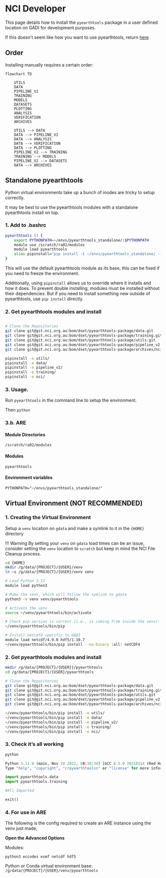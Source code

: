 # NCI Developer

This page details how to install the `pyearthtools` package in a user defined location on GADI for development purposes.

If this doesn't seem like how you want to use pyearthtools, return [here](./../)


## Order
Installing manually requires a certain order:
```mermaid
flowchart TD

    UTILS
    DATA
    PIPELINE_V2
    TRAINING
    MODELS
    DATASETS
    PLOTTING
    ANALYSIS
    VERIFICATION
    ARCHIVES

    UTILS --> DATA
    DATA --> PIPELINE_V2
    DATA --> ANALYSIS
    DATA --> VERIFICATION
    DATA --> PLOTTING
    PIPELINE_V2 --> TRAINING
    TRAINING --> MODELS
    PIPELINE_V2 --> DATASETS
    DATA --> ARCHIVES

```

## Standalone pyearthtools

Python virtual environments take up a bunch of inodes are tricky to setup correctly.

It may be best to use the pyearthtools modules with a standalone pyearthtools install on top.

### 1. Add to .bashrc
```bash
pyearthtools () {
    export PYTHONPATH=~/envs/pyearthtools_standalone/:$PYTHONPATH
    module use /scratch/ra02/modules
    module load pyearthtools
    alias pipinstall="pip install -t ~/envs/pyearthtools_standalone/ --no-deps"
}
```

This will use the default pyearthtools module as its base, this can be fixed if you need to freeze the environment.

Additionally, using `pipinstall` allows us to override where it installs and how it does. To prevent double installing, modules must be installed without their dependencies. But if you need to install something new outside of pyearthtools, use `pip install` directly.

### 2. Get pyearthtools modules and install

```bash

# Clone the Repositories
git clone git@git.nci.org.au:bom/dset/pyearthtools-package/data.git 
git clone git@git.nci.org.au:bom/dset/pyearthtools-package/training.git 
git clone git@git.nci.org.au:bom/dset/pyearthtools-package/utils.git 
git clone git@git.nci.org.au:bom/dset/pyearthtools-package/pipeline_v2.git 
git clone git@git.nci.org.au:bom/dset/pyearthtools-package/archives/nci.git nci

pipinstall -e utils/
pipinstall -e data/
pipinstall -e pipeline_v2/
pipinstall -e training/
pipinstall -e nci/

```

### 3. Usage.
Run
`pyearthtools` in the command line to setup the environment.

Then `python`

### 3.b. ARE

#### Module Directories
`/scratch/ra02/modules`

#### Modules
`pyearthtools`

#### Environment variables
`PYTHONPATH="~/envs/pyearthtools_standalone/"`

## Virtual Environment (NOT RECOMMENDED)
### 1. Creating the Virtual Environment

Setup a `venv` location on `gdata` and make a symlink to it in the `{HOME}` directory

!!! Warning
    By setting your `venv` on `gdata` load times can be an issue, consider setting the `venv` location to `scratch` but keep in mind the NCI File Cleanup process.

```bash
cd {HOME}
mkdir /g/data/{PROJECT}/{USER}/venv
ln –s /g/data/{PROJECT}/{USER}/venv venv

# Load Python 3.11
module load python3

# Make the venv, which will follow the symlink to gdata
python3 -m venv venv/pyearthtools

# Activate the venv
source ~/venv/pyearthtools/bin/activate

# Check pip version is correct (i.e., is coming from inside the venv):
~/venv/pyearthtools/bin/pip

# Install netcdf4 specific to GADI
module load netcdf/4.9.0 hdf5/1.10.7
~/venv/pyearthtools/bin/pip install --no-binary :all: netCDF4
```

### 2. Get pyearthtools modules and install

```bash
mkdir /g/data/{PROJECT}/{USER}}/pyearthtools
cd /g/data/{PROJECT}/{USER}/pyearthtools

# Clone the Repositories
git clone git@git.nci.org.au:bom/dset/pyearthtools-package/data.git 
git clone git@git.nci.org.au:bom/dset/pyearthtools-package/training.git 
git clone git@git.nci.org.au:bom/dset/pyearthtools-package/utils.git 
git clone git@git.nci.org.au:bom/dset/pyearthtools-package/pipeline_v2.git 
git clone git@git.nci.org.au:bom/dset/pyearthtools-package/archives/nci.git nci

~/venv/pyearthtools/bin/pip install -e utils/
~/venv/pyearthtools/bin/pip install -e data/
~/venv/pyearthtools/bin/pip install -e pipeline_v2/
~/venv/pyearthtools/bin/pip install -e training/
~/venv/pyearthtools/bin/pip install -e nci/

```

### 3. Check it’s all working

```bash
python
```

```python
Python 3.11.0 (main, Nov 18 2022, 08:38:34) [GCC 8.5.0 20210514 (Red Hat 8.5.0-10)] on linux
Type "help", "copyright", "crpyearthtoolss" or "license" for more information.

import pyearthtools.data
import pyearthtools.training

#All Imported

exit()

```

### 4. For use in ARE

The following is the config required to create an ARE instance using the venv just made,

**Open the Advanced Options**

Modules:

```
python3 eccodes esmf netcdf hdf5
```

Python or Conda virtual environment base:
    ```
    /g/data/{PROJECT}/{USER}/venv/pyearthtools
    ```
